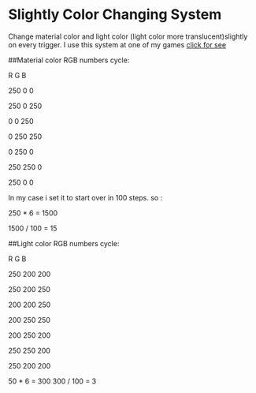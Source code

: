 # Slightly Color Changing System
 Change material color and light color (light color more translucent)slightly on every trigger.
 I use this system at one of my games [click for see](https://play.google.com/store/apps/details?id=com.YeasWorld.FitIt)
 
 
 
##Material color RGB numbers cycle:

R 	G 	B

250	0	0

250	0	250

0	0	250

0	250	250	

0	250	0

250	250	0

250 0	0

In my case i set it to start over in 100 steps. so :

250 * 6 = 1500

1500 / 100 = 15
 
 
##Light color RGB numbers cycle:
 
R	G	B

250	200	200

250	200	250

200	200	250

200	250	250

200	250	200

250	250	200

250	200	200

50 * 6 = 300
300 / 100 = 3

